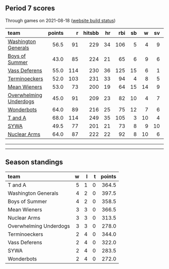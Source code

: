 

## Period 7 scores

Through games on 2021-08-18 ([website build status](https://github.com/brian-bot/pl-site/actions))


|team                                              | points|   r| hitsbb| hr| rbi| sb|  w| sv|  so|   era|  whip|
|:-------------------------------------------------|------:|---:|------:|--:|---:|--:|--:|--:|---:|-----:|-----:|
|[Washington Generals](./washingtongenerals)       |   56.5|  91|    229| 34| 106|  5|  4|  9| 124| 3.540| 1.345|
|[Boys of Summer](./boysofsummer)                  |   43.0|  85|    224| 21|  65|  6|  9|  6| 129| 3.846| 1.247|
|[Vass Deferens](./vassdeferens)                   |   55.0| 114|    230| 36| 125| 15|  6|  1| 115| 6.042| 1.402|
|[Terminoeckers](./terminoeckers)                  |   52.0| 103|    231| 33|  94|  4|  8|  5| 134| 4.676| 1.273|
|[Mean Wieners](./meanwieners)                     |   53.0|  73|    200| 19|  64| 15| 14|  9| 133| 3.194| 1.225|
|[Overwhelming Underdogs](./overwhelmingunderdogs) |   45.0|  91|    209| 23|  82| 10|  4|  7| 109| 3.910| 1.246|
|[Wonderbots](./wonderbots)                        |   64.0|  89|    216| 25|  75| 12|  7|  6| 155| 3.453| 1.157|
|[T and A](./tanda)                                |   68.0| 114|    249| 35| 105|  3| 10|  4| 138| 3.848| 1.188|
|[SYWA](./sywa)                                    |   49.5|  77|    201| 21|  73|  8|  9| 10| 136| 4.637| 1.180|
|[Nuclear Arms](./nucleararms)                     |   64.0|  87|    222| 22|  92|  8| 10|  6| 139| 3.711| 1.116|

* * *
* * *

## Season standings


|team                   |  w|  l|  t| points|
|:----------------------|--:|--:|--:|------:|
|T and A                |  5|  1|  0|  364.5|
|Washington Generals    |  4|  2|  0|  397.5|
|Boys of Summer         |  4|  2|  0|  358.5|
|Mean Wieners           |  3|  3|  0|  366.5|
|Nuclear Arms           |  3|  3|  0|  313.5|
|Overwhelming Underdogs |  3|  3|  0|  278.0|
|Terminoeckers          |  2|  4|  0|  344.0|
|Vass Deferens          |  2|  4|  0|  322.0|
|SYWA                   |  2|  4|  0|  283.5|
|Wonderbots             |  2|  4|  0|  272.0|


